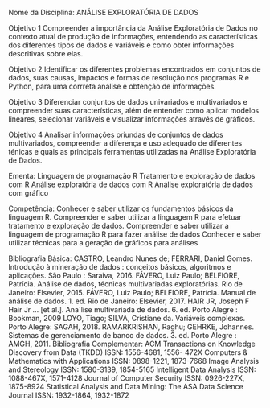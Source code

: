 Nome da Disciplina: ANÁLISE EXPLORATÓRIA DE DADOS

Objetivo 1
Compreender a importância da Análise Exploratória de Dados no contexto atual de produção de informações, entendendo as características dos diferentes tipos de dados e variáveis e como obter informações descritivas sobre elas.

Objetivo 2
Identificar os diferentes problemas encontrados em conjuntos de dados, suas causas, impactos e formas de resolução nos programas R e Python, para uma corrreta análise e obtenção de informações.

Objetivo 3
Diferenciar conjuntos de dados univariados e multivariados e compreender suas características, além de entender como aplicar modelos lineares, selecionar variáveis e visualizar informações através de gráficos.

Objetivo 4
Analisar informações oriundas de conjuntos de dados multivariados, compreender a diferença e uso adequado de diferentes ténicas e quais as principais ferramentas utilizadas na Análise Exploratória de Dados.

Ementa:
Linguagem de programação R
Tratamento e exploração de dados com R
Análise exploratória de dados com R
Análise exploratória de dados com gráfico

Competência:
Conhecer e saber utilizar os fundamentos básicos da linguagem R.
Compreender e saber utilizar a linguagem R para efetuar tratamento e exploração de 
dados.
Compreender e saber utilizar a linguagem de programação R para fazer análise de dados
Conhecer e saber utilizar técnicas para a geração de gráficos para análises

Bibliografia Básica:
CASTRO, Leandro Nunes de; FERRARI, Daniel Gomes. Introdução à mineração de 
dados : conceitos básicos, algoritmos e aplicações. São Paulo : Saraiva, 2016.
FÁVERO, Luiz Paulo; BELFIORE, Patrícia. Análise de dados, técnicas multivariadas 
exploratórias. Rio de Janeiro: Elsevier, 2015.
FÁVERO, Luiz Paulo; BELFIORE, Patrícia. Manual de análise de dados. 1. ed. Rio de 
Janeiro: Elsevier, 2017.
HAIR JR, Joseph F Hair Jr ... [et al.]. Ana´lise multivariada de dados. 6. ed. Porto Alegre : 
Bookman, 2009
LOYO, Tiago; SILVA, Cristiane da. Variáveis complexas. Porto Alegre: SAGAH, 2018.
RAMARKRISHAN, Raghu; GEHRKE, Johannes. Sistemas de gerenciamento de banco de 
dados. 3. ed. Porto Alegre : AMGH, 2011.
Bibliografia Complementar:
ACM Transactions on Knowledge Discovery from Data (TKDD) ISSN: 1556-4681, 1556-
472X
Computers & Mathematics with Applications ISSN: 0898-1221, 1873-7668
Image Analysis and Stereology ISSN: 1580-3139, 1854-5165
Intelligent Data Analysis ISSN: 1088-467X, 1571-4128
Journal of Computer Security ISSN: 0926-227X, 1875-8924
Statistical Analysis and Data Mining: The ASA Data Science Journal ISSN: 1932-1864, 
1932-1872
